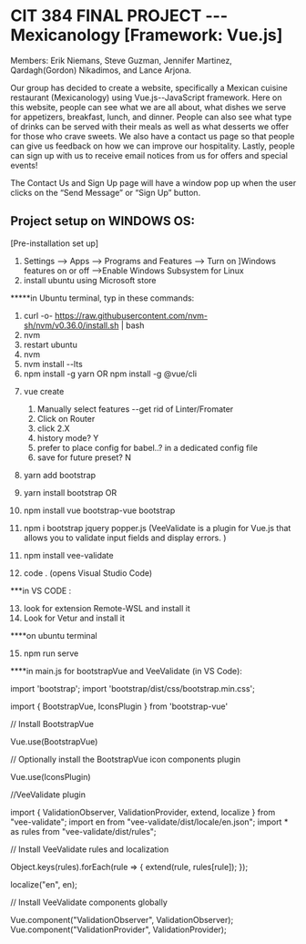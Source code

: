 # CIT 384 FINAL PROJECT --- Mexicanology [Framework: Vue.js]

Members: Erik Niemans, Steve Guzman, Jennifer Martinez, Qardagh(Gordon) Nikadimos, and Lance Arjona.

Our group has decided to create a website, specifically a Mexican cuisine restaurant (Mexicanology) using Vue.js--JavaScript framework. Here on this website, people can see what we are all about, what dishes we serve for appetizers, breakfast, lunch, and dinner. People can also see what type of drinks can be served with their meals as well as what desserts we offer for those who crave sweets. We also have a contact us page so that people can give us feedback on how we can improve our hospitality. Lastly, people can sign up with us to receive email notices from us for offers and special events!

The Contact Us and Sign Up page will have a window pop up when the user clicks on the “Send Message” or “Sign Up” button.

## Project setup on WINDOWS OS:

[Pre-installation set up]

1. Settings --> Apps --> Programs and Features --> Turn on ]Windows features on or off -->Enable Windows Subsystem for Linux
2. install ubuntu using Microsoft store

**\***in Ubuntu terminal, typ in these commands:

1. curl -o- https://raw.githubusercontent.com/nvm-sh/nvm/v0.36.0/install.sh | bash
2. nvm
3. restart ubuntu
4. nvm
5. nvm install --lts
6. npm install -g yarn OR npm install -g @vue/cli

7) vue create <project name>

   1. Manually select features
      --get rid of Linter/Fromater
   2. Click on Router
   3. click 2.X
   4. history mode? Y
   5. prefer to place config for babel..? in a dedicated config file
   6. save for future preset? N

8) yarn add bootstrap
9) yarn install bootstrap
   OR
10) npm install vue bootstrap-vue bootstrap
11) npm i bootstrap jquery popper.js
(VeeValidate is a plugin for Vue.js that allows you to validate input fields and display errors. )
11. npm install vee-validate   

12. code .   (opens Visual Studio Code)

***in VS CODE : 

13. look for extension Remote-WSL and install it
14. Look for Vetur and install it


****on ubuntu terminal

15. npm run serve

****in main.js for bootstrapVue and VeeValidate (in VS Code):

import 'bootstrap'; 
import 'bootstrap/dist/css/bootstrap.min.css';

import { BootstrapVue, IconsPlugin } from 'bootstrap-vue'

// Install BootstrapVue

Vue.use(BootstrapVue)

// Optionally install the BootstrapVue icon components plugin

Vue.use(IconsPlugin)


//VeeValidate plugin

import {
  ValidationObserver,
  ValidationProvider,
  extend,
  localize
} from "vee-validate";
import en from "vee-validate/dist/locale/en.json";
import * as rules from "vee-validate/dist/rules";

// Install VeeValidate rules and localization

Object.keys(rules).forEach(rule => {
  extend(rule, rules[rule]);
});

localize("en", en);

// Install VeeValidate components globally

Vue.component("ValidationObserver", ValidationObserver);
Vue.component("ValidationProvider", ValidationProvider);
